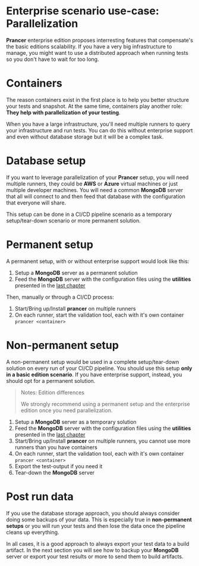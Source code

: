 # Enterprise scenario use-case: Parallelization

**Prancer** enterprise edition proposes interresting features that compensate's the basic editions scalability. If you have a very big infrastructure to manage, you might want to use a distributed approach when running tests so you don't have to wait for too long. 

# Containers

The reason containers exist in the first place is to help you better structure your tests and snapshot. At the same time, containers play another role: **They help with parallelization of your testing**. 

When you have a large infrastructure, you'll need multiple runners to query your infrastructure and run tests. You can do this without enterprise support and even without database storage but it will be a complex task.

# Database setup

If you want to leverage parallelization of your **Prancer** setup, you will need multiple runners, they could be **AWS** or **Azure** virtual machines or just multiple developer machines. You will need a common **MongoDB** server that all will connect to and then feed that database with the configuration that everyone will share.

This setup can be done in a CI/CD pipeline scenario as a temporary setup/tear-down scenario or more permanent solution. 

# Permanent setup

A permanent setup, with or without enterprise support would look like this:

1. Setup a **MongoDB** server as a permanent solution
2. Feed the **MongoDB** server with the configuration files using the **utilities** presented in the [last chapter](basics.md)

Then, manually or through a CI/CD process:

1. Start/Bring up/Install **prancer** on multiple runners
2. On each runner, start the validation tool, each with it's own container `prancer <container>`

# Non-permanent setup

A non-permanent setup would be used in a complete setup/tear-down solution on every run of your CI/CD pipeline. You should use this setup **only in a basic edition scenario**. If you have enterprise support, instead, you should opt for a permanent solution. 

> <NoteTitle>Notes: Edition differences</NoteTitle>
>
> We strongly recommend using a permanent setup and the enterprise edition once you need parallelization.

1. Setup a **MongoDB** server as a temporary solution
2. Feed the **MongoDB** server with the configuration files using the **utilities** presented in the [last chapter](basics.md)
3. Start/Bring up/Install **prancer** on multiple runners, you cannot use more runners than you have containers
4. On each runner, start the validation tool, each with it's own container `prancer <container>`
5. Export the test-output if you need it
6. Tear-down the **MongoDB** server

# Post run data

If you use the database storage approach, you should always consider doing some backups of your data. This is especially true in **non-permanent setups** or you will run your tests and then lose the data once the pipeline cleans up everything.

In all cases, it is a good approach to always export your test data to a build artifact. In the next section you will see how to backup your **MongoDB** server or export your test results or more to send them to build artifacts.
